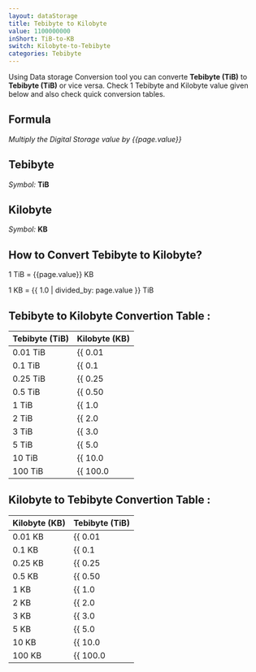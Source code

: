 ```yaml
---
layout: dataStorage
title: Tebibyte to Kilobyte
value: 1100000000
inShort: TiB-to-KB
switch: Kilobyte-to-Tebibyte
categories: Tebibyte
---
```


Using Data storage Conversion tool you can converte **Tebibyte (TiB)** to **Tebibyte (TiB)** or vice versa. Check 1 Tebibyte and Kilobyte value given below and also check quick conversion tables.

## Formula
*Multiply the Digital Storage value by {{page.value}}*

## Tebibyte
*Symbol:* **TiB**

## Kilobyte
*Symbol:* **KB**

## How to Convert Tebibyte to Kilobyte?

1 TiB = {{page.value}} KB

1 KB = {{ 1.0 | divided_by: page.value }} TiB


## Tebibyte to Kilobyte Convertion Table :

| Tebibyte (TiB) | Kilobyte (KB) |
| ---- | ---- |
| 0.01 TiB | {{ 0.01 | times: page.value }} KB |
| 0.1 TiB | {{ 0.1 | times: page.value }} KB |
| 0.25 TiB | {{ 0.25 | times: page.value }} KB |
| 0.5 TiB | {{ 0.50 | times: page.value }} KB |
| 1 TiB | {{ 1.0 | times: page.value }} KB |
| 2 TiB | {{ 2.0 | times: page.value }} KB |
| 3 TiB | {{ 3.0 | times: page.value }} KB |
| 5 TiB | {{ 5.0 | times: page.value }} KB |
| 10 TiB | {{ 10.0 | times: page.value }} KB |
| 100 TiB | {{ 100.0 | times: page.value }} KB |

## Kilobyte to Tebibyte Convertion Table :

| Kilobyte (KB) | Tebibyte (TiB) |
| ---- | ---- |
| 0.01 KB | {{ 0.01 | divided_by: page.value }} TiB |
| 0.1 KB | {{ 0.1 | divided_by: page.value }} TiB |
| 0.25 KB | {{ 0.25 | divided_by: page.value }} TiB |
| 0.5 KB | {{ 0.50 | divided_by: page.value }} TiB |
| 1 KB | {{ 1.0 | divided_by: page.value }} TiB |
| 2 KB | {{ 2.0 | divided_by: page.value }} TiB |
| 3 KB | {{ 3.0 | divided_by: page.value }} TiB |
| 5 KB | {{ 5.0 | divided_by: page.value }} TiB |
| 10 KB | {{ 10.0 | divided_by: page.value }} TiB |
| 100 KB | {{ 100.0 | divided_by: page.value }} TiB |


<script>
document.getElementById('selectInput')[17].selected = true
document.getElementById('selectOutput')[4].selected = true
</script>

